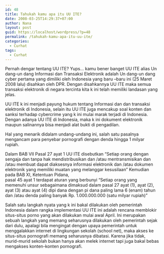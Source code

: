 ```yaml
---
id: 48
title: Tahukah kamu apa itu UU ITE?
date: 2008-03-25T14:29:37+07:00
author: Nana
layout: post
guid: https://localhost/wordpress/?p=48
permalink: /tahukah-kamu-apa-itu-uu-ite/
categories:
  - Curhat
tags:
  - Curhat
---
```

Pernah dengar tentang UU ITE? Yups… kamu bener banget UU ITE alias Un dang-un dang Informasi dan Transaksi Elektronik adalah Un dang-un dang cyber pertama yang dimiliki oleh Indonesia yang baru –baru ini (25 Maret 2008 lalu) disahkan oleh DPR. Dengan disahkannya UU ITE maka semua transaksi elektronik di negara tercinta kita k ini telah memiliki landasan yang jelas.

UU ITE k ini menjadi payung hukum tentang Informasi dan dan transaksi elektronik di Indonesia, selain itu UU ITE juga mencakup soal konten dan sanksi terhadap cybercrime yang k ini mulai marak terjadi di Indonesia. Dengan adanya UU ITE di Indonesia, maka k ini dokument elektronik maupun salinannya bisa menjadi alat bukti di pengadilan.

Hal yang menarik didalam undang-undang ini, salah satu pasalnya mengancam para penyebar pornografi dengan denda hingga 1 milyar rupiah.

Dalam BAB VII Pasal 27 ayat 1 UU ITE disebutkan “Setiap orang dengan sengaja dan tanpa hak mendistribusikan dan /atau mentransmisikan dan /atau membuat dapat diaksesnya informasi elektronik dan /atau dokumen elektronik yang memiliki muatan yang melanggar kesusilaan” Kemudian pada BAB XI, Ketentuan Pidana,  
pasal 45 ayat 1 terdapat aturan yang berbunyi “Setiap orang yang memenuhi unsur sebagaimana dimaksud dalam pasal 27 ayat (1), ayat (2), ayat (3) atau ayat (4) dipi dana dengan pi dana paling lama 6 (enam) tahun dan /atau denda paling banyak Rp. 1.000.000.000 (satu milyar rupiah)”

Salah satu langkah nyata yang k ini bakal dilakukan oleh pemerintah Indonesia dalam rangka implementasi UU ITE ini adalah rencana memblokir situs-situs porno yang akan dilakukan mulai awal April. Ini merupakan sebuah langkah yang memang seharusnya dilakukan oleh pemerintah sejak dari dulu, apalagi bila mengingat dengan upaya pemerintah untuk menggalakkan internet di lingkungan sekolah (school net), maka akses ke situs-situs pornografi memang seharusnya dibatasi. Karena jika tidak, murid-murid sekolah bukan hanya akan melek internet tapi juga bakal bebas mengakses konten-konten pornografi.
